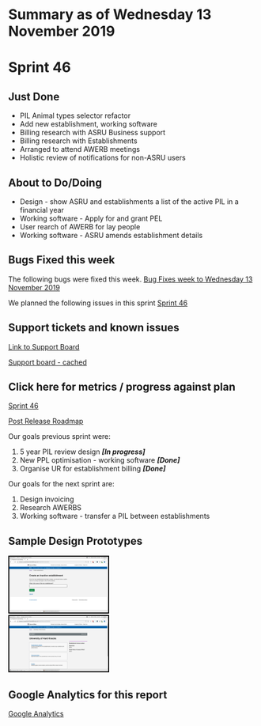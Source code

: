# Summary as of Wednesday 13 November 2019 

# Sprint 46

## Just Done
* PIL Animal types selector refactor 
* Add new establishment, working software
* Billing research with ASRU Business support
* Billing research with Establishments 
* Arranged to attend AWERB meetings
* Holistic review of notifications for non-ASRU users

## About to Do/Doing
* Design - show ASRU and establishments a list of the active PIL in a financial year
* Working software - Apply for and grant PEL
* User rearch of AWERB for lay people
* Working software - ASRU amends establishment details

## Bugs Fixed this week
The following bugs were fixed this week.
[Bug Fixes week to Wednesday 13 November 2019](graphs/bugs13112019.png)

We planned the following issues in this sprint 
[Sprint 46](graphs/sprint13112019.png)

## Support tickets and known issues
[Link to Support Board](https://jira.digital.homeoffice.gov.uk/secure/RapidBoard.jspa?rapidView=331&selectedIssue=ALS-47)

[Support board - cached](graphs/supportBoard13112019.jpg)

## Click here for metrics / progress against plan
[Sprint 46](graphs/progress13112019.png)

[Post Release Roadmap](graphs/roadmap13112019.png)

Our goals previous sprint were:
1. 5 year PIL review design ***[In progress]***
2. New PPL optimisation - working software ***[Done]***
3. Organise UR for establishment billing ***[Done]***

Our goals for the next sprint are:
1. Design invoicing
2. Research AWERBS
3. Working software - transfer a PIL between establishments

## Sample Design Prototypes
<a href="graphs/proto1_13112019.png"><img src="graphs/proto1_13112019.png" alt="HTML5 Icon" width="200" style="border:2px solid black"></a>
<br>
<a href="graphs/proto2_13112019.png"><img src="graphs/proto2_13112019.png" alt="HTML5 Icon" width="200" style="border:2px solid black"></a>
<br>


## Google Analytics for this report
[Google Analytics](graphs/GA13112019.png)

